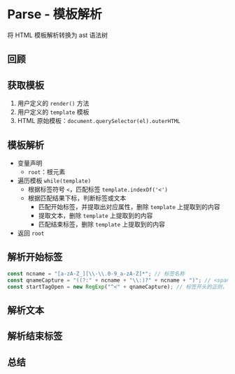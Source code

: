 # Parse - 模板解析

将 HTML 模板解析转换为 ast 语法树

## 回顾

## 获取模板

1. 用户定义的 `render()` 方法
2. 用户定义的 `template` 模板
3. HTML 原始模板：`document.querySelector(el).outerHTML`

## 模板解析

- 变量声明
  - `root`：根元素
- 遍历模板 `while(template)`
  - 根据标签符号 `<`，匹配标签 `template.indexOf('<')`
  - 根据匹配结果下标，判断标签或文本
    - 匹配开始标签，并提取出对应属性，删除 `template` 上提取到的内容
    - 提取文本，删除 `template` 上提取到的内容
    - 匹配结束标签，删除 `template` 上提取到的内容
- 返回 `root`

## 解析开始标签

```js
const ncname = "[a-zA-Z_][\\-\\.0-9_a-zA-Z]*"; // 标签名称
const qnameCapture = "((?:" + ncname + "\\:)?" + ncname + ")"; // <span:xx>
const startTagOpen = new RegExp("^<" + qnameCapture); // 标签开头的正则，匹配的内容是标签名
```

## 解析文本

## 解析结束标签

## 总结
